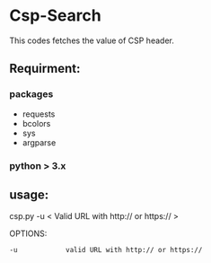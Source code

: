 # Csp-Search
This codes fetches the value of CSP header.

## Requirment:


### packages 

- requests
- bcolors
- sys
- argparse

### python > 3.x 

## usage: 

csp.py  -u < Valid URL with http:// or https:// >

OPTIONS: 

```
-u            valid URL with http:// or https://
  		
```
